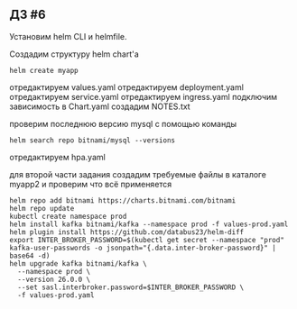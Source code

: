
## ДЗ #6 
Установим helm CLI и helmfile.

Создадим структуру helm chart'a
```console
helm create myapp
```
отредактируем values.yaml
отредактируем deployment.yaml
отредактируем service.yaml
отредактируем ingress.yaml
подключим зависимость в Chart.yaml
создадим NOTES.txt

проверим последнюю версию mysql с помощью команды
```console
helm search repo bitnami/mysql --versions
```

отредактируем hpa.yaml


для второй части задания создадим требуемые файлы в каталоге myapp2 и проверим что всё применяется

```console
helm repo add bitnami https://charts.bitnami.com/bitnami
helm repo update
kubectl create namespace prod
helm install kafka bitnami/kafka --namespace prod -f values-prod.yaml
helm plugin install https://github.com/databus23/helm-diff
export INTER_BROKER_PASSWORD=$(kubectl get secret --namespace "prod" kafka-user-passwords -o jsonpath="{.data.inter-broker-password}" | base64 -d)
helm upgrade kafka bitnami/kafka \
  --namespace prod \
  --version 26.0.0 \
  --set sasl.interbroker.password=$INTER_BROKER_PASSWORD \
  -f values-prod.yaml


```